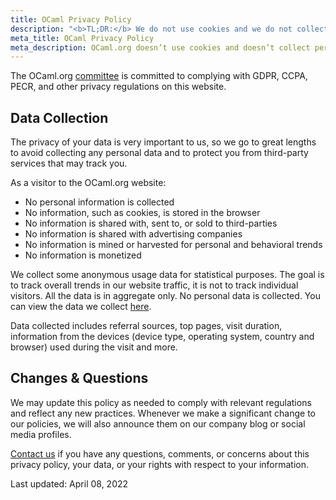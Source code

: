 ```yaml
---
title: OCaml Privacy Policy
description: "<b>TL;DR:</b> We do not use cookies and we do not collect any personal data. We also don't use any third party service."
meta_title: OCaml Privacy Policy
meta_description: OCaml.org doesn’t use cookies and doesn’t collect personal data. Your data is your data, period.
---
```


The OCaml.org [committee](https://ocaml.org/governance) is committed to complying with GDPR, CCPA, PECR, and other privacy regulations on this website.

## Data Collection

The privacy of your data is very important to us, so we go to great lengths to avoid collecting any personal data and to protect you from third-party services that may track you.

As a visitor to the OCaml.org website:

- No personal information is collected
- No information, such as cookies, is stored in the browser
- No information is shared with, sent to, or sold to third-parties
- No information is shared with advertising companies
- No information is mined or harvested for personal and behavioral trends
- No information is monetized

We collect some anonymous usage data for statistical purposes. The goal is to track overall trends in our website traffic, it is not to track individual visitors. All the data is in aggregate only. No personal data is collected. You can view the data we collect [here](https://plausible.ci.dev/ocaml.org).

Data collected includes referral sources, top pages, visit duration, information from the devices (device type, operating system, country and browser) used during the visit and more.

## Changes & Questions

We may update this policy as needed to comply with relevant regulations and reflect any new practices. Whenever we make a significant change to our policies, we will also announce them on our company blog or social media profiles.

[Contact us](https://discuss.ocaml.org/) if you have any questions, comments, or concerns about this privacy policy, your data, or your rights with respect to your information.

Last updated: April 08, 2022
